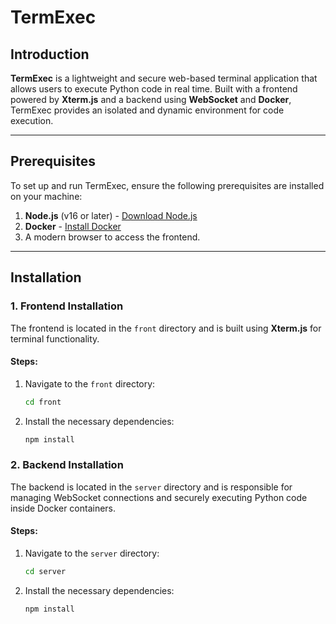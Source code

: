 # TermExec

## Introduction
**TermExec** is a lightweight and secure web-based terminal application that allows users to execute Python code in real time. Built with a frontend powered by **Xterm.js** and a backend using **WebSocket** and **Docker**, TermExec provides an isolated and dynamic environment for code execution.

---

## Prerequisites
To set up and run TermExec, ensure the following prerequisites are installed on your machine:

1. **Node.js** (v16 or later) - [Download Node.js](https://nodejs.org/)
2. **Docker** - [Install Docker](https://www.docker.com/)
3. A modern browser to access the frontend.

---

## Installation

### 1. Frontend Installation
The frontend is located in the `front` directory and is built using **Xterm.js** for terminal functionality.

#### Steps:
1. Navigate to the `front` directory:
   ```bash
   cd front
2. Install the necessary dependencies:
   ```bash
   npm install
### 2. Backend Installation
The backend is located in the `server` directory and is responsible for managing WebSocket connections and securely executing Python code inside Docker containers.

#### Steps:
1. Navigate to the `server` directory:
   ```bash
   cd server
2. Install the necessary dependencies:
   ```bash
   npm install

